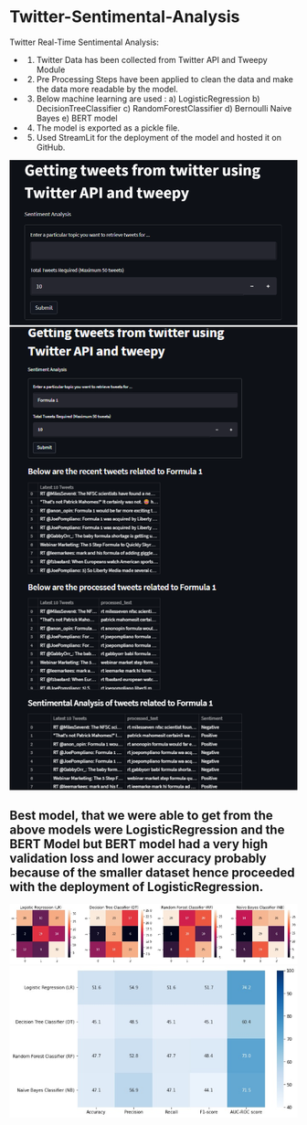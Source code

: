 # Twitter-Sentimental-Analysis

Twitter Real-Time Sentimental Analysis:
* 1. Twitter Data has been collected from Twitter API and Tweepy Module
* 2.  Pre Processing Steps have been applied to clean the data and make the data more readable by the model.
* 3. Below machine learning are used :
   a) LogisticRegression
   b) DecisionTreeClassifier
   c) RandomForestClassifier
   d) Bernoulli Naive Bayes
   e) BERT model
* 4. The model is exported as a pickle file.
* 5. Used StreamLit for the deployment of the model and hosted it on GitHub.

![image](https://github.com/rajuptvs/Twitter-Sentimental-Analysis-with-StreamLit/blob/main/images/streamlit_home.png)
![image](https://github.com/rajuptvs/Twitter-Sentimental-Analysis-with-StreamLit/blob/main/images/streamlit_results.png)

## Best model, that we were able to get from the above models were LogisticRegression and the BERT Model but BERT model had a very high validation loss and lower accuracy probably because of the smaller dataset hence proceeded with the deployment of LogisticRegression.
![image](https://github.com/rajuptvs/Twitter-Sentimental-Analysis-with-StreamLit/blob/main/images/confusionmatrix.jpg)
![image](https://github.com/rajuptvs/Twitter-Sentimental-Analysis-with-StreamLit/blob/main/images/Eval.jpg)




